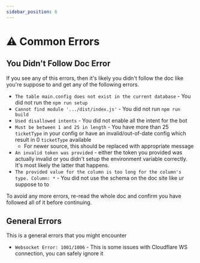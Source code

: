 ```yaml
---
sidebar_position: 6
---
```


# ⚠️ Common Errors

## You Didn't Follow Doc Error
If you see any of this errors, then it's likely you didn't follow the doc like you're suppose to and get any of the following errors.
*  `The table main.config does not exist in the current database` - You did not run the `npm run setup`
* `Cannot find module '.../dist/index.js'` - You did not run `npm run build`
* `Used disallowed intents` - You did not enable all the intent for the bot
* `Must be between 1 and 25 in length` - You have more than 25 `ticketType` in your config or have an invalid/out-of-date config which result in 0 `ticketType` available
    * For newer source, this should be replaced with appropriate message
* `An invalid token was provided` - either the token you provided was actually invalid or you didn't setup the environment variable correctly. It's most likely the latter that happens.
* `The provided value for the column is too long for the column's type. Column: *` - You did not use the schema on the doc site like ur suppose to to

To avoid any more errors, re-read the whole doc and confirm you have followed all of it before continuing.

## General Errors
This is a general errors that you might encounter
* `Websocket Error: 1001/1006` - This is some issues with Cloudflare WS connection, you can safely ignore it